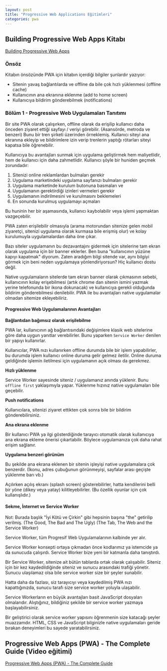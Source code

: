 ```yaml
---
layout: post
title: "Progressive Web Applications Eğitimleri"
categories: pwa
---
```


## Building Progressive Web Apps Kitabı

[Building Progressive Web Apps](https://learning.oreilly.com/library/view/building-progressive-web/9781491961643/)

### Önsöz

Kitabın önsözünde PWA için kitabın içerdiği bilgiler şunlardır yazıyor:

* Sitenin yavaş bağlantılarda ve offline da bile çok hızlı yüklenmesi (offline cache)
* Kullanıcının ana ekranına eklenme (add to home screen)
* Kullanıcıya bildirim gönderebilmek (notifications)

### Bölüm 1 - Progressive Web Uygulamaları Tanıtımı

Bir site PWA olarak çalışırken, offline olarak da erişilip kullanıcı daha önceden ziyaret ettiği sayfayı / veriyi görebilir. (Asansörde, metroda ve benzeri) Bunu bir tren şirketi üzerinden örneklemiş. Kullanıcı siteyi ana ekranına ekleyip ve bildirimlere izin verip trenlerin yaptığı rötarları siteyi kapatsa bile öğrenebilir.

Kullanıcıya bu avantajları sunmak için uygulama geliştirmek hem maliyetlidir, hem de kullanıcı için daha zahmetlidir. Kullanıcı şöyle bir huniden geçmek zorundadır:

1. Sitenizi online reklamlardan bulmaları gerekir
2. Uygulama marketindeki uygulama sayfanızı bulmaları gerekir
3. Uygulama marketinde kurulum butonuna basmaları ve
4. Uygulamanın gerektirdiği izinleri vermeleri gerekir
5. Uygulamanın indirilmesini ve kurulmasını beklemeleri
6. En sonunda kurulmuş uygulamayı açmaları

Bu huninin her bir aşamasında, kullanıcı kaybolabilir veya işlemi yapmaktan vazgeçebilir.

PWA zaten erişilebilir olmasıyla (arama motorundan sitenize gelen mobil ziyaretçi, sitenizi uygulama olarak kurmasa bile erişmiş olur) ve kolay kurulumuyla uygulamalardan daha öne çıkar.

Bazı siteler uygulamanın bu dezavantajını gidermek için sitelerine tam ekran olarak uygulama için bir banner eklerler. Ben buna "kullanıcının yüzüne kapıyı kapatmak" diyorum. Zaten aradığım bilgi sitende var, aynı bilgiyi görmek için beni neden uygulamaya yönlendiriyorsun? Hiç kullanıcı dostu değil.

Native uygulamaların sitelerde tam ekran banner olarak çıkmasının sebebi, kullanıcının kolay erişebilmesi (artık chrome dan sitenin ismini yazmak yerine telefonunda bir ikona dokunacak) ve kullanıcıya gerekli olduğunda bildirim gönderebilmesi denilebilir. PWA ile bu avantajları native uygulamalar olmadan sitemize ekleyebiliriz.

#### Progressive Web Uygulamalarının Avantajları

**Bağlantıdan bağımsız olarak erişilebilme**

PWA lar, kullanıcının ağ bağlantısındaki değişimlere klasik web sitelerine göre daha uygun yanıtlar verebilirler. Bunu yaparken `Service Worker` denilen bir yapıyı kullanırlar.

Kullanıcılar, PWA nızı kullanırken offline durumda bile bir işlem yapabilirler, bu durumda işlem kullanıcı online duruma gelir gelmez iletilir. Online duruma geldiğinde işlemin iletilmesi için uygulamanın açık olması da gerekmez.

**Hızlı yüklenme**

Service Worker sayesinde siteniz / uygulamanız anında yüklenir. Bunu `offline first` yaklaşımıyla yapar. Yüklenme hızınız native uygulamaları bile geçebilir.

**Push notifications**

Kullanıcılara, sitenizi ziyaret ettikten çok sonra bile bir bildirim gönderebilirsiniz.

**Ana ekrana eklenme**

Bir kullanıcı PWA ya ilgi gösterdiğinde tarayıcı otomatik olarak kullanıcıya ana ekrana ekleme önerisi çıkartabilir. Böylece uygulamanıza çok daha rahat erişim sağlanır.

**Uygulama benzeri görünüm**

Bu şekilde ana ekrana eklenen bir sitenin işleyişi native uygulamalara çok benzerdir. (İkonu, adres çubuğunun görünmeyişi, sayfalar arası geçişte yüklenme barı vb.)

Açılırken açılış ekranı (splash screen) gösterebilirler, hatta kendilerini belli bir yöne (dikey veya yatay) kilitleyebilirler. (Bu özellik oyunlar için çok kullanışlıdır.)

#### Sekme, İnternet ve Service Worker

Not: Burada başlık "İyi Kötü ve Çirkin" gibi hepsinin başına "the" getirilip verilmiş. (The Good, The Bad and The Ugly) (The Tab, The Web and the Service Worker)

Service Worker, tüm Progresif Web Uygulamalarının kalbinde yer alır.

Service Worker konsepti ortaya çıkmadan önce kodlarımız ya istemcide ya da sunucuda çalışırdı. Service Worker bize yeni bir katmanla daha tanıştırdı.

Bir Service Worker, sitenize ait bütün tablarda ortak olarak çalışabilir. Siteniz için bir kez kaydedildiğinde siteniz ve sunucu arasındaki trafiği yönetir. Sunucu ulaşılamaz olsa bile service worker size bir şeyler sunabilir.

Hatta daha da fazlası, siz tarayıcıyı veya kaydedilmiş PWA nızı kapattığınızda, sunucu tarafı size service worker yoluyla ulaşabilir.

Service Workerların en büyük avantajları basit JavaScript dosyaları olmalarıdır. Alıştığınız, bildiğiniz şekilde bir service worker yazmaya başlayabilirsiniz.

Bir geliştirici olarak service worker yapısını öğrenmenin size katacağı şeyler muazzamdır. HTML, CSS ve JavaScript bilginizle native uygulamaları geride bırakan deneyimleri bu sayede yaratabilirsiniz.


## Progressive Web Apps (PWA) - The Complete Guide (Video eğitimi)

[Progressive Web Apps (PWA) - The Complete Guide](https://learning.oreilly.com/videos/progressive-web-apps/9781789135770)